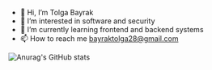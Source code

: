 - 👋 Hi, I’m Tolga Bayrak
- 👀 I’m interested in software and security
- 🌱 I’m currently learning frontend and backend systems
- 📫 How to reach me bayraktolga28@gmail.com

![Anurag's GitHub stats](https://github-readme-stats.vercel.app/api?username=tolgabayrakx&show_icons=true&theme=dracula)



<!---

--->
